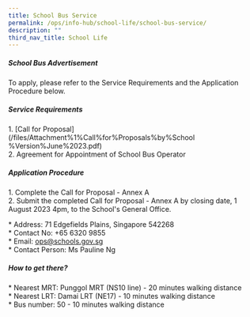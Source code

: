 ```yaml
---
title: School Bus Service
permalink: /ops/info-hub/school-life/school-bus-service/
description: ""
third_nav_title: School Life
---
```

##### **School Bus Advertisement**

To apply, please refer to the Service Requirements and the Application Procedure below.

##### **Service Requirements**<br>
1\. [Call for Proposal](/files/Attachment%1%Call%for%Proposals%by%School %Version%June%2023.pdf)<br>
2\. Agreement for Appointment of School Bus Operator

##### **Application Procedure**<br>
1\. Complete the Call for Proposal - Annex A<br>
2\. Submit the completed Call for Proposal - Annex A by closing date, 1 August 2023 4pm, to the School's General Office.

\* Address: 71 Edgefields Plains, Singapore 542268<br>
\* Contact No: +65 6320 9855<br>
\* Email: [ops@schools.gov.sg](mailto:ops@schools.gov.sg)<br>
\* Contact Person: Ms Pauline Ng

##### **How to get there?**<br>
\* Nearest MRT: Punggol MRT (NS10 line) - 20 minutes walking distance<br>
\* Nearest LRT: Damai LRT (NE17) - 10 minutes walking distance<br>
\* Bus number: 50 - 10 minutes walking distance